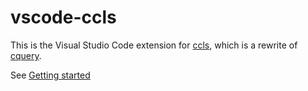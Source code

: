 # vscode-ccls

This is the Visual Studio Code extension for [ccls](https://github.com/MaskRay/ccls), which is a rewrite of [cquery](https://github.com/cquery-project/cquery).

See [Getting started](https://github.com/MaskRay/ccls/wiki/Getting-started)
